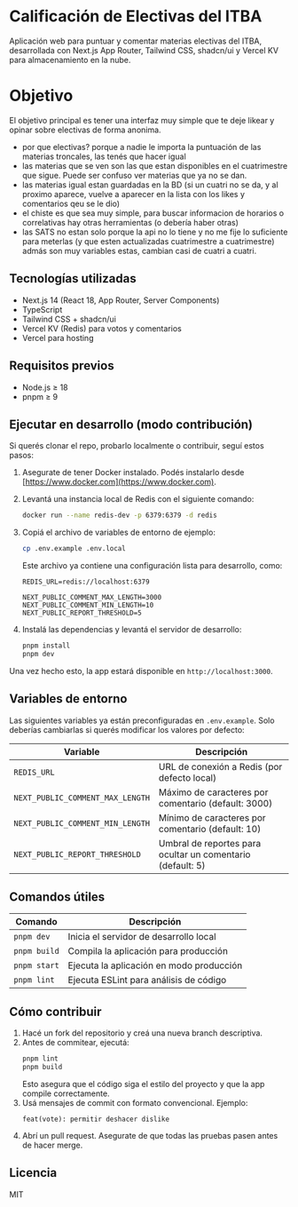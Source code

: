 # Calificación de Electivas del ITBA

Aplicación web para puntuar y comentar materias electivas del ITBA, desarrollada
con Next.js App Router, Tailwind CSS, shadcn/ui y Vercel KV para almacenamiento
en la nube.

# Objetivo

El objetivo principal es tener una interfaz muy simple que te deje likear y
opinar sobre electivas de forma anonima.

- por que electivas? porque a nadie le importa la puntuación de las materias
  troncales, las tenés que hacer igual
- las materias que se ven son las que estan disponibles en el cuatrimestre que
  sigue. Puede ser confuso ver materias que ya no se dan.
- las materias igual estan guardadas en la BD (si un cuatri no se da, y al
  proximo aparece, vuelve a aparecer en la lista con los likes y comentarios qeu
  se le dio)
- el chiste es que sea muy simple, para buscar informacion de horarios o
  correlativas hay otras herramientas (o debería haber otras)
- las SATS no estan solo porque la api no lo tiene y no me fije lo suficiente
  para meterlas (y que esten actualizadas cuatrimestre a cuatrimestre) admás son
  muy variables estas, cambian casi de cuatri a cuatri.

## Tecnologías utilizadas

- Next.js 14 (React 18, App Router, Server Components)
- TypeScript
- Tailwind CSS + shadcn/ui
- Vercel KV (Redis) para votos y comentarios
- Vercel para hosting

## Requisitos previos

- Node.js ≥ 18
- pnpm ≥ 9

## Ejecutar en desarrollo (modo contribución)

Si querés clonar el repo, probarlo localmente o contribuir, seguí estos pasos:

1. Asegurate de tener Docker instalado. Podés instalarlo desde
   [https://www.docker.com](https://www.docker.com).
2. Levantá una instancia local de Redis con el siguiente comando:

   ```bash
   docker run --name redis-dev -p 6379:6379 -d redis
   ```

3. Copiá el archivo de variables de entorno de ejemplo:

   ```bash
   cp .env.example .env.local
   ```

   Este archivo ya contiene una configuración lista para desarrollo, como:

   ```env
   REDIS_URL=redis://localhost:6379

   NEXT_PUBLIC_COMMENT_MAX_LENGTH=3000
   NEXT_PUBLIC_COMMENT_MIN_LENGTH=10
   NEXT_PUBLIC_REPORT_THRESHOLD=5
   ```

4. Instalá las dependencias y levantá el servidor de desarrollo:

   ```bash
   pnpm install
   pnpm dev
   ```

Una vez hecho esto, la app estará disponible en `http://localhost:3000`.

## Variables de entorno

Las siguientes variables ya están preconfiguradas en `.env.example`. Solo
deberías cambiarlas si querés modificar los valores por defecto:

| Variable                         | Descripción                                                |
| -------------------------------- | ---------------------------------------------------------- |
| `REDIS_URL`                      | URL de conexión a Redis (por defecto local)                |
| `NEXT_PUBLIC_COMMENT_MAX_LENGTH` | Máximo de caracteres por comentario (default: 3000)        |
| `NEXT_PUBLIC_COMMENT_MIN_LENGTH` | Mínimo de caracteres por comentario (default: 10)          |
| `NEXT_PUBLIC_REPORT_THRESHOLD`   | Umbral de reportes para ocultar un comentario (default: 5) |

## Comandos útiles

| Comando      | Descripción                              |
| ------------ | ---------------------------------------- |
| `pnpm dev`   | Inicia el servidor de desarrollo local   |
| `pnpm build` | Compila la aplicación para producción    |
| `pnpm start` | Ejecuta la aplicación en modo producción |
| `pnpm lint`  | Ejecuta ESLint para análisis de código   |

## Cómo contribuir

1. Hacé un fork del repositorio y creá una nueva branch descriptiva.
2. Antes de commitear, ejecutá:
   ```bash
   pnpm lint
   pnpm build
   ```
   Esto asegura que el código siga el estilo del proyecto y que la app compile
   correctamente.
3. Usá mensajes de commit con formato convencional. Ejemplo:
   ```
   feat(vote): permitir deshacer dislike
   ```
4. Abrí un pull request. Asegurate de que todas las pruebas pasen antes de hacer
   merge.

## Licencia

MIT
